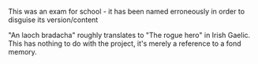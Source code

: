 This was an exam for school - it has been named erroneously in order to disguise its version/content

"An laoch bradacha" roughly translates to "The rogue hero" in Irish Gaelic. This has nothing to do with the project, it's merely a reference to a fond memory.
